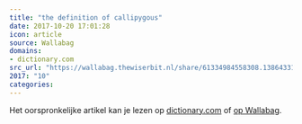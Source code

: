 ```yaml
---
title: "the definition of callipygous"
date: 2017-10-20 17:01:28
icon: article
source: Wallabag
domains:
- dictionary.com
src_url: "https://wallabag.thewiserbit.nl/share/61334984558308.13864331"
2017: "10"
categories:
---
```

Het oorspronkelijke artikel kan je lezen op [dictionary.com](http://www.dictionary.com/browse/callipygous) of [op Wallabag](https://wallabag.thewiserbit.nl/share/61334984558308.13864331). 